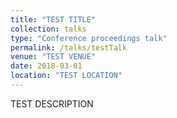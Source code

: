 ```yaml
---
title: "TEST TITLE"
collection: talks
type: "Conference proceedings talk"
permalink: /talks/testTalk
venue: "TEST VENUE"
date: 2018-03-01
location: "TEST LOCATION"
---
```


TEST DESCRIPTION

